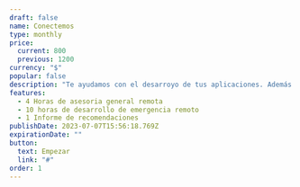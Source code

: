 ```yaml
---
draft: false
name: Conectemos
type: monthly
price:
  current: 800
  previous: 1200
currency: "$"
popular: false
description: "Te ayudamos con el desarroyo de tus aplicaciones. Además te proveemos de:"
features:
  - 4 Horas de asesoria general remota
  - 10 horas de desarrollo de emergencia remoto
  - 1 Informe de recomendaciones
publishDate: 2023-07-07T15:56:18.769Z
expirationDate: ""
button:
  text: Empezar
  link: "#"
order: 1
---
```

